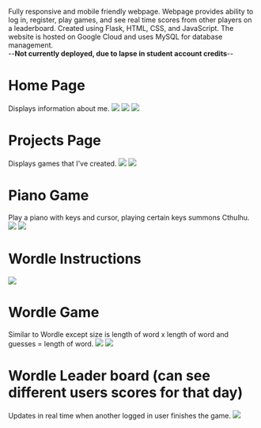 Fully responsive and mobile friendly webpage. Webpage provides ability to log in, register, play games, and see real time scores from other players on a leaderboard.
Created using Flask, HTML, CSS, and JavaScript. The website is hosted on Google Cloud and uses MySQL for database management. 
<br/>
--**Not currently deployed, due to lapse in student account credits**--
# Home Page
Displays information about me.
![](https://github.com/Ebarrett11/Gif_Hosting/blob/master/Screenshot%20(113).png)
![](https://github.com/Ebarrett11/Gif_Hosting/blob/master/m1.PNG)
![](https://github.com/Ebarrett11/Gif_Hosting/blob/master/m2.PNG)

# Projects Page
Displays games that I've created.
![](https://github.com/Ebarrett11/Gif_Hosting/blob/master/Screenshot%20(114).png)
![](https://github.com/Ebarrett11/Gif_Hosting/blob/master/m3.PNG)

# Piano Game
Play a piano with keys and cursor, playing certain keys summons Cthulhu.
![](https://github.com/Ebarrett11/Gif_Hosting/blob/master/Screenshot%20(115).png)
![](https://github.com/Ebarrett11/Gif_Hosting/blob/master/m4.PNG)

# Wordle Instructions
![](https://github.com/Ebarrett11/Gif_Hosting/blob/master/Screenshot%20(120).png)
# Wordle Game
Similar to Wordle except size is length of word x length of word and guesses = length of word.
![](https://github.com/Ebarrett11/Gif_Hosting/blob/master/Screenshot%20(119).png)
![](https://github.com/Ebarrett11/Gif_Hosting/blob/master/m5.PNG)

# Wordle Leader board (can see different users scores for that day)
Updates in real time when another logged in user finishes the game.
![](https://github.com/Ebarrett11/Gif_Hosting/blob/master/Screenshot%20(118).png)

